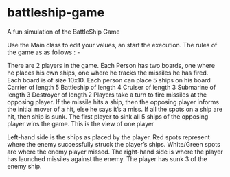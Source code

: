 # battleship-game
 A fun simulation of the BattleShip Game

 Use the Main class to edit your values, an start the execution. The rules of the game as as follows : -

There are 2 players in the game.
Each Person has two boards, one where he places his own ships, one where he tracks the missiles he has fired. Each board is of size 10x10.
Each person can place 5 ships on his board
Carrier of length 5
Battleship of length 4
Cruiser of length 3
Submarine of length 3
Destroyer of length 2
Players take a turn to fire missiles at the opposing player. If the missile hits a ship, then the opposing player informs the initial mover of a hit, else he says it’s a miss. If all the spots on a ship are hit, then ship is sunk.
The first player to sink all 5 ships of the opposing player wins the game.
This is the view of one player

Left-hand side is the ships as placed by the player. Red spots represent where the enemy successfully struck the player’s ships.
White/Green spots are where the enemy player missed.
The right-hand side is where the player has launched missiles against the enemy.
The player has sunk 3 of the enemy ship.
